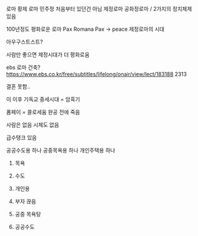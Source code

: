 로마 황제 
로마 민주정 처음부터 있던건 아님
제정로마  공화정로마 / 2가지의 정치체제 있음

100년정도 평화로운 로마 Pax Romana
Pax -> peace
제정로마의 시대

아우구스트스트? 

사람만 좋으면 제정시대가 더 평화로움


ebs 로마 건축? 
https://www.ebs.co.kr/free/subtitles/lifelong/onair/view/lect/183188 2313

결혼 못함..

이 이후 기독교
중세시대 = 암흑기

폼페이 = 콜로세움 완공 전에 죽음

사람은 없음
시체도 없음

급수탱크 있음

공공수도용 하나
공중목욕용 하나
개인주택용 하나

1. 목욕
2. 수도 
3. 개인용 


 1. 부자 끊음
 2. 공중 목욕탕
 3. 공공수도 
